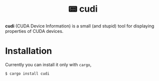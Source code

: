 <h1 align="center">📟 cudi</h1>

**cudi** (CUDA Device Information) is a small (and stupid) tool for displaying properties of CUDA devices.

# Installation
Currently you can install it only with `cargo`,
```
$ cargo install cudi
```
